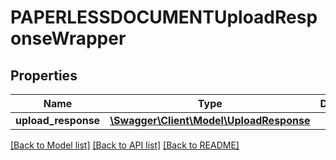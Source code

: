 # PAPERLESSDOCUMENTUploadResponseWrapper

## Properties
Name | Type | Description | Notes
------------ | ------------- | ------------- | -------------
**upload_response** | [**\Swagger\Client\Model\UploadResponse**](UploadResponse.md) |  | 

[[Back to Model list]](../../README.md#documentation-for-models) [[Back to API list]](../../README.md#documentation-for-api-endpoints) [[Back to README]](../../README.md)

